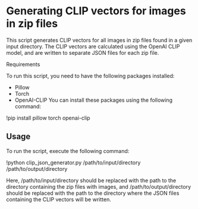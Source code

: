 # Generating CLIP vectors for images in zip files

This script generates CLIP vectors for all images in zip files found in a given input directory. The CLIP vectors are calculated using the OpenAI CLIP model, and are written to separate JSON files for each zip file.

Requirements

To run this script, you need to have the following packages installed:

* Pillow
* Torch
* OpenAI-CLIP
You can install these packages using the following command:

!pip install pillow torch openai-clip

## Usage

To run the script, execute the following command:


!python clip_json_generator.py /path/to/input/directory /path/to/output/directory



Here, /path/to/input/directory should be replaced with the path to the directory containing the zip files with images, and /path/to/output/directory should be replaced with the path to the directory where the JSON files containing the CLIP vectors will be written.